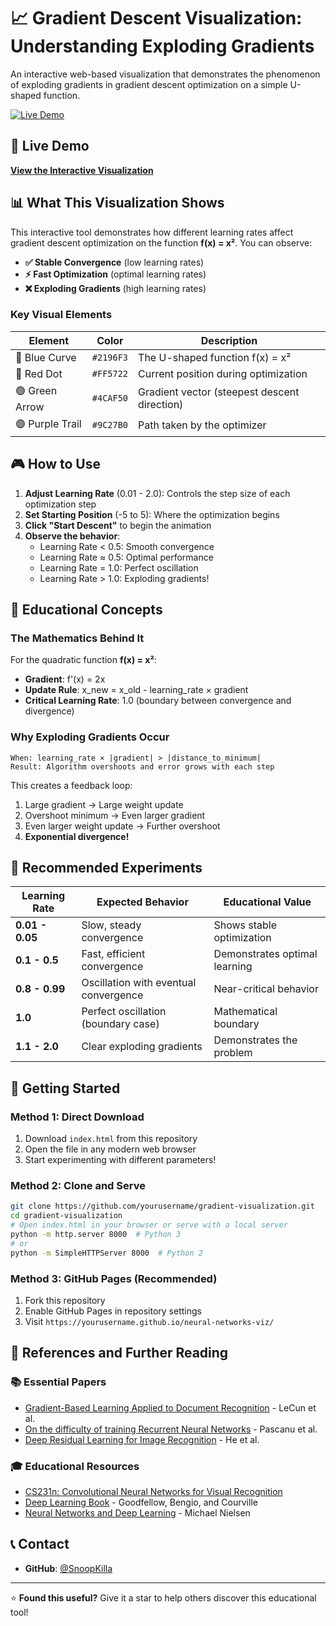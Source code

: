 # 📈 Gradient Descent Visualization: Understanding Exploding Gradients

An interactive web-based visualization that demonstrates the phenomenon of exploding gradients in gradient descent optimization on a simple U-shaped function.

[![Live Demo](https://img.shields.io/badge/Live%20Demo-GitHub%20Pages-green)](https://snoopkilla.github.io/neural-networks-viz/)

## 🚀 Live Demo

**[View the Interactive Visualization](https://snoopkilla.github.io/neural-networks-viz/)**

## 📊 What This Visualization Shows

This interactive tool demonstrates how different learning rates affect gradient descent optimization on the function **f(x) = x²**. You can observe:

- **✅ Stable Convergence** (low learning rates)
- **⚡ Fast Optimization** (optimal learning rates) 
- **❌ Exploding Gradients** (high learning rates)

### Key Visual Elements

| Element | Color | Description |
|---------|--------|-------------|
| 🔵 Blue Curve | `#2196F3` | The U-shaped function f(x) = x² |
| 🔴 Red Dot | `#FF5722` | Current position during optimization |
| 🟢 Green Arrow | `#4CAF50` | Gradient vector (steepest descent direction) |
| 🟣 Purple Trail | `#9C27B0` | Path taken by the optimizer |

## 🎮 How to Use

1. **Adjust Learning Rate** (0.01 - 2.0): Controls the step size of each optimization step
2. **Set Starting Position** (-5 to 5): Where the optimization begins
3. **Click "Start Descent"** to begin the animation
4. **Observe the behavior**:
   - Learning Rate < 0.5: Smooth convergence
   - Learning Rate ≈ 0.5: Optimal performance
   - Learning Rate = 1.0: Perfect oscillation
   - Learning Rate > 1.0: Exploding gradients!

## 🧠 Educational Concepts

### The Mathematics Behind It

For the quadratic function **f(x) = x²**:
- **Gradient**: f'(x) = 2x
- **Update Rule**: x_new = x_old - learning_rate × gradient
- **Critical Learning Rate**: 1.0 (boundary between convergence and divergence)

### Why Exploding Gradients Occur

```
When: learning_rate × |gradient| > |distance_to_minimum|
Result: Algorithm overshoots and error grows with each step
```

This creates a feedback loop:
1. Large gradient → Large weight update
2. Overshoot minimum → Even larger gradient
3. Even larger weight update → Further overshoot
4. **Exponential divergence!**

## 🔬 Recommended Experiments

| Learning Rate | Expected Behavior | Educational Value |
|---------------|-------------------|-------------------|
| **0.01 - 0.05** | Slow, steady convergence | Shows stable optimization |
| **0.1 - 0.5** | Fast, efficient convergence | Demonstrates optimal learning |
| **0.8 - 0.99** | Oscillation with eventual convergence | Near-critical behavior |
| **1.0** | Perfect oscillation (boundary case) | Mathematical boundary |
| **1.1 - 2.0** | Clear exploding gradients | Demonstrates the problem |

## 🚀 Getting Started

### Method 1: Direct Download
1. Download `index.html` from this repository
2. Open the file in any modern web browser
3. Start experimenting with different parameters!

### Method 2: Clone and Serve
```bash
git clone https://github.com/yourusername/gradient-visualization.git
cd gradient-visualization
# Open index.html in your browser or serve with a local server
python -m http.server 8000  # Python 3
# or
python -m SimpleHTTPServer 8000  # Python 2
```

### Method 3: GitHub Pages (Recommended)
1. Fork this repository
2. Enable GitHub Pages in repository settings
3. Visit `https://yourusername.github.io/neural-networks-viz/`

## 📖 References and Further Reading

### 📚 Essential Papers
- [Gradient-Based Learning Applied to Document Recognition](http://yann.lecun.com/exdb/publis/pdf/lecun-98.pdf) - LeCun et al.
- [On the difficulty of training Recurrent Neural Networks](https://arxiv.org/abs/1211.5063) - Pascanu et al.
- [Deep Residual Learning for Image Recognition](https://arxiv.org/abs/1512.03385) - He et al.

### 🎓 Educational Resources
- [CS231n: Convolutional Neural Networks for Visual Recognition](http://cs231n.github.io/)
- [Deep Learning Book](https://www.deeplearningbook.org/) - Goodfellow, Bengio, and Courville
- [Neural Networks and Deep Learning](http://neuralnetworksanddeeplearning.com/) - Michael Nielsen

## 📞 Contact

- **GitHub**: [@SnoopKilla](https://github.com/SnoopKilla)

---

⭐ **Found this useful?** Give it a star to help others discover this educational tool!